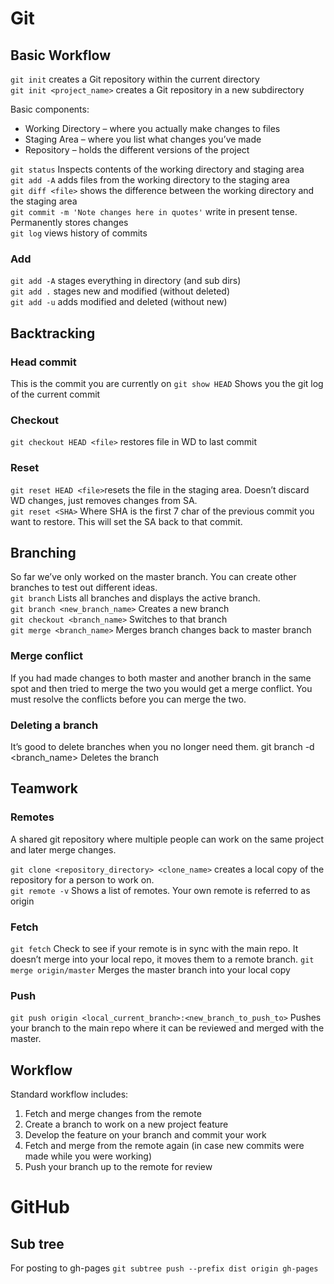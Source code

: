 # Git


## Basic Workflow

`git init` creates a Git repository within the current directory  
`git init <project_name>` creates a Git repository in a new subdirectory

Basic components:
* Working Directory – where you actually make changes to files
* Staging Area – where you list what changes you’ve made
* Repository – holds the different versions of the project  

`git status` Inspects contents of the working directory and staging area  
`git add -A` adds files from the working directory to the staging area  
`git diff <file>` shows the difference between the working directory and the staging area  
`git commit -m 'Note changes here in quotes'` write in present tense. Permanently stores changes  
`git log` views history of commits


### Add
`git add -A` stages everything in directory (and sub dirs)  
`git add .` stages new and modified (without deleted)  
`git add -u` adds modified and deleted (without new)

## Backtracking

### Head commit
This is the commit you are currently on
`git show HEAD` Shows you the git log of the current commit

### Checkout
`git checkout HEAD <file>` restores file in WD to last commit

### Reset
`git reset HEAD <file>`resets the file in the staging area. Doesn’t discard WD changes, just removes changes from SA.  
`git reset <SHA>` Where SHA is the first 7 char of the previous commit you want to restore. This will set the SA back to that commit.


## Branching
So far we’ve only worked on the master branch. You can create other branches to test out different ideas.  
`git branch` Lists all branches and displays the active branch.  
`git branch <new_branch_name>` Creates a new branch  
`git checkout <branch_name>` Switches to that branch  
`git merge <branch_name>` Merges branch changes back to master branch

### Merge conflict
If you had made changes to both master and another branch in the same spot and then tried to merge the two you would get a merge conflict. You must resolve the conflicts before you can merge the two.

### Deleting a branch
It’s good to delete branches when you no longer need them.
git branch -d <branch_name> Deletes the branch



## Teamwork

### Remotes
A shared git repository where multiple people can work on the same project and later merge changes.

`git clone <repository_directory> <clone_name>` creates a local copy of the repository for a person to work on.  
`git remote -v` Shows a list of remotes. Your own remote is referred to as origin

### Fetch
`git fetch` Check to see if your remote is in sync with the main repo. It doesn’t merge into your local repo, it moves them to a remote branch.
`git merge origin/master` Merges the master branch into your local copy

### Push
`git push origin <local_current_branch>:<new_branch_to_push_to>` Pushes your branch to the main repo where it can be reviewed and merged with the master.


## Workflow
Standard workflow includes:
1. Fetch and merge changes from the remote
2. Create a branch to work on a new project feature
3. Develop the feature on your branch and commit your work
4. Fetch and merge from the remote again (in case new commits were made while you were working)
5. Push your branch up to the remote for review


# GitHub

## Sub tree
For posting to gh-pages
`git subtree push --prefix dist origin gh-pages`
